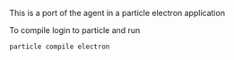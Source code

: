 This is a port of the agent in a particle electron application

To compile login to particle and run

```
particle compile electron
```
